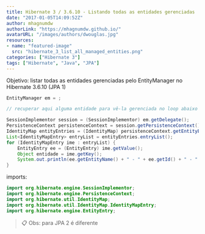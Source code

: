 ```yaml
---
title: Hibernate 3 / 3.6.10 - Listando todas as entidades gerenciadas
date: "2017-01-05T14:09:52Z"
author: mhagnumdw
authorLink: "https://mhagnumdw.github.io/"
avatarURL: "/images/authors/dwouglas.jpg"
resources:
- name: "featured-image"
  src: "hibernate_3_list_all_managed_entities.png"
categories: ["Hibernate 3"]
tags: ["Hibernate", "Java", "JPA"]
---
```


Objetivo: listar todas as entidades gerenciadas pelo EntityManager no Hibernate 3.6.10 (JPA 1)

<!--more-->

```java
EntityManager em = ;

// recuperar aqui alguma entidade para vê-la gerenciada no loop abaixo

SessionImplementor session = (SessionImplementor) em.getDelegate();
PersistenceContext persistenceContext = session.getPersistenceContext();
IdentityMap entityEntries = (IdentityMap) persistenceContext.getEntityEntries();
List<IdentityMapEntry> entryList = entityEntries.entryList();
for (IdentityMapEntry ime : entryList) {
    EntityEntry ee = (EntityEntry) ime.getValue();
    Object entidade = ime.getKey();
    System.out.println(ee.getEntityName() + " - " + ee.getId() + " - " + ee.getStatus());
}
```

imports:

```java
import org.hibernate.engine.SessionImplementor;
import org.hibernate.engine.PersistenceContext;
import org.hibernate.util.IdentityMap;
import org.hibernate.util.IdentityMap.IdentityMapEntry;
import org.hibernate.engine.EntityEntry;
```

> 📋 Obs: para JPA 2 é diferente
